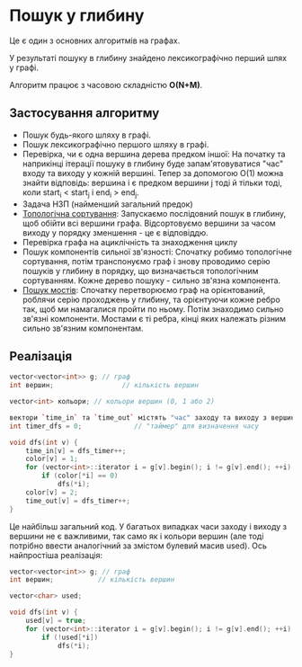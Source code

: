 # Пошук у глибину

Це є один з основних алгоритмів на графах.

У результаті пошуку в глибину знайдено лексикографічно перший шлях у графі.

Алгоритм працює з часовою складністю **O(N+M)**.

## Застосування алгоритму

* Пошук будь-якого шляху в графі.
* Пошук лексикографічно першого шляху в графі.
* Перевірка, чи є одна вершина дерева предком іншої:
На початку та наприкінці ітерації пошуку в глибину буде запам'ятовуватися "час" входу та виходу у кожній вершині. Тепер за допомогою O(1) можна знайти відповідь: вершина i є предком вершини j тоді й тільки тоді, коли start<sub>i</sub> < start<sub>j</sub> і end<sub>i</sub> > end<sub>j</sub>.
* Задача НЗП (найменший загальний предок)
* [Топологічна сортування](topological_sort):
Запускаємо послідовний пошук в глибину, щоб обійти всі вершини графа. Відсортовуємо вершини за часом виходу у порядку зменшення - це є відповіддю.
* Перевірка графа на ациклічність та знаходження циклу
* Пошук компонентів сильної зв'язності:
Спочатку робимо топологічне сортування, потім транспонуємо граф і знову проводимо серію пошуків у глибину в порядку, що визначається топологічним сортуванням. Кожне дерево пошуку - сильно зв'язна компонента.
* [Пошук мостів](bridge_searching):
Спочатку перетворюємо граф на орієнтований, роблячи серію проходжень у глибину, та орієнтуючи кожне ребро так, щоб ми намагалися пройти по ньому. Потім знаходимо сильно зв'язні компоненти. Мостами є ті ребра, кінці яких належать різним сильно зв'язним компонентам.

## Реалізація

<!--- TODO: specify code snippet id -->
``` cpp
vector<vector<int>> g; // граф
int вершин;                 // кількість вершин

vector<int> кольори; // кольори вершин (0, 1 або 2)

вектори `time_in` та `time_out` містять "час" заходу та виходу з вершини
int timer_dfs = 0;             // "таймер" для визначення часу

void dfs(int v) {
    time_in[v] = dfs_timer++;
    color[v] = 1;
    for (vector<int>::iterator i = g[v].begin(); i != g[v].end(); ++i)
        if (color[*i] == 0)
            dfs(*i);
    color[v] = 2;
    time_out[v] = dfs_timer++;
}
```
Це найбільш загальний код. У багатьох випадках часи заходу і виходу з вершини не є важливими, так само як і кольори вершин (але тоді потрібно ввести аналогічний за змістом булевий масив used). Ось найпростіша реалізація:

<!--- TODO: specify code snippet id -->
``` cpp
vector<vector<int>> g; // граф
int вершин;           // кількість вершин

vector<char> used;

void dfs(int v) {
    used[v] = true;
    for (vector<int>::iterator i = g[v].begin(); i != g[v].end(); ++i)
        if (!used[*i])
            dfs(*i);
}
```